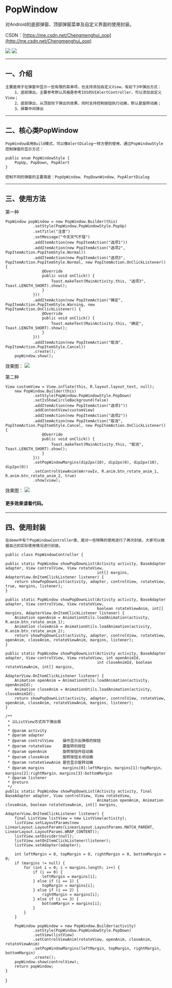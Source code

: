 # PopWindow
对Android的底部弹窗、顶部弹窗菜单及自定义界面的使用封装。

CSDN：[https://me.csdn.net/Chengmenghui_oop](http://me.csdn.net/Chengmenghui_oop)

![](https://github.com/HMY314/PopWindow/blob/master/imageCache/gif1.gif)
![](https://github.com/HMY314/PopWindow/blob/master/imageCache/gif2.gif)

----------
## 一、介绍
    主要是用于在弹窗中显示一些有限的菜单项，也支持添加自定义View，有如下3中弹出方式：
        1、底部弹出，主要参考默认风格是参考IOS的UIAlertController，可以添加自定义View；
        2、底部弹出，从顶部向下弹出的效果，同时支持控制按钮执行动画，默认是旋转动画；
        3、屏幕中间弹出

---
## 二、核心类PopWindow

    PopWindow采用Build模式，可以像AlertDialog一样方便的使用，通过PopWindowStyle控制弹窗的显示方式：

    public enum PopWindowStyle {
        PopUp, PopDown, PopAlert
    }

    控制不同的弹窗的主要类是：PopUpWindow、PopDownWindow、PopAlertDialog

----------
## 三、使用方法

第一种

    PopWindow popWindow = new PopWindow.Builder(this)
                .setStyle(PopWindow.PopWindowStyle.PopUp)
                .setTitle("注意")
                .setMessage("今天天气不错")
                .addItemAction(new PopItemAction("选项1"))
                .addItemAction(new PopItemAction("选项2", PopItemAction.PopItemStyle.Normal))
                .addItemAction(new PopItemAction("选项3", PopItemAction.PopItemStyle.Normal, new PopItemAction.OnClickListener() {
                    @Override
                    public void onClick() {
                        Toast.makeText(MainActivity.this, "选项3", Toast.LENGTH_SHORT).show();
                    }
                }))
                .addItemAction(new PopItemAction("确定", PopItemAction.PopItemStyle.Warning, new PopItemAction.OnClickListener() {
                    @Override
                    public void onClick() {
                        Toast.makeText(MainActivity.this, "确定", Toast.LENGTH_SHORT).show();
                    }
                }))
                .addItemAction(new PopItemAction("取消", PopItemAction.PopItemStyle.Cancel))
                .create();
        popWindow.show();

  效果图：
 ![](https://github.com/HMY314/PopWindow/blob/master/imageCache/img1.png)


第二种

    View customView = View.inflate(this, R.layout.layout_test, null);
        new PopWindow.Builder(this)
                .setStyle(PopWindow.PopWindowStyle.PopDown)
                .setIsShowCircleBackground(false)
                .addItemAction(new PopItemAction("选项1"))
                .addContentView(customView)
                .addItemAction(new PopItemAction("选项2"))
                .addItemAction(new PopItemAction("取消", PopItemAction.PopItemStyle.Cancel, new PopItemAction.OnClickListener() {
                    @Override
                    public void onClick() {
                        Toast.makeText(MainActivity.this, "取消", Toast.LENGTH_SHORT).show();
                    }
                }))
                .setPopWindowMargins(dip2px(10), dip2px(0), dip2px(10), dip2px(0))
                .setControlViewAnim(mArrowIv, R.anim.btn_rotate_anim_1, R.anim.btn_rotate_anim_2, true)
                .show(view);

效果图：
 ![](https://github.com/HMY314/PopWindow/blob/master/imageCache/img4.png)

#### 更多效果请看代码。

---
## 四、使用封装

    在demo中有个PopWindowController类，是对一些特殊的使用进行了再次封装，大家可以根据自己的实际使用情况进行封装。

    public class PopWindowController {

    public static PopWindow showPopDownList(Activity activity, BaseAdapter adapter, View controlView, View rotateView,
                                            int[] margins, AdapterView.OnItemClickListener listener) {
        return showPopDownList(activity, adapter, controlView, rotateView, true, margins, listener);
    }

    public static PopWindow showPopDownList(Activity activity, BaseAdapter adapter, View controlView, View rotateView,
                                            boolean rotateViewAnim, int[] margins, AdapterView.OnItemClickListener listener) {
        Animation openAnim = AnimationUtils.loadAnimation(activity, R.anim.btn_rotate_anim_1);
        Animation closeAnim = AnimationUtils.loadAnimation(activity, R.anim.btn_rotate_anim_2);
        return showPopDownList(activity, adapter, controlView, rotateView, openAnim, closeAnim, rotateViewAnim, margins, listener);
    }

    public static PopWindow showPopDownList(Activity activity, BaseAdapter adapter, View controlView, View rotateView, int openAnimId,
                                            int closeAnimId, boolean rotateViewAnim, int[] margins,
                                            AdapterView.OnItemClickListener listener) {
        Animation openAnim = AnimationUtils.loadAnimation(activity, openAnimId);
        Animation closeAnim = AnimationUtils.loadAnimation(activity, closeAnimId);
        return showPopDownList(activity, adapter, controlView, rotateView, openAnim, closeAnim, rotateViewAnim, margins, listener);
    }

    /**
     * 以ListView方式向下弹出框
     *
     * @param activity
     * @param adapter
     * @param controlView    操作显示出弹框的按钮
     * @param rotateView     要旋转的按钮
     * @param openAnim       旋转按钮开启动画
     * @param closeAnim      旋转按钮关闭动画
     * @param rotateViewAnim 是否显示旋转动画
     * @param margins        margins[0]:leftMargin、margins[1]:topMargin、margins[2]:rightMargin、margins[3]:bottomMargin
     * @param listener
     * @return
     */
    public static PopWindow showPopDownList(Activity activity, final BaseAdapter adapter, View controlView, View rotateView,
                                            Animation openAnim, Animation closeAnim, boolean rotateViewAnim, int[] margins,
                                            AdapterView.OnItemClickListener listener) {
        final ListView listView = new ListView(activity);
        listView.setLayoutParams(new LinearLayout.LayoutParams(LinearLayout.LayoutParams.MATCH_PARENT, LinearLayout.LayoutParams.WRAP_CONTENT));
        listView.setDivider(null);
        listView.setOnItemClickListener(listener);
        listView.setAdapter(adapter);

        int leftMargin = 0, topMargin = 0, rightMargin = 0, bottomMargin = 0;
        if (margins != null) {
            for (int i = 0; i < margins.length; i++) {
                if (i == 0) {
                    leftMargin = margins[i];
                } else if (i == 1) {
                    topMargin = margins[i];
                } else if (i == 2) {
                    rightMargin = margins[i];
                } else if (i == 3) {
                    bottomMargin = margins[i];
                }
            }
        }

        PopWindow popWindow = new PopWindow.Builder(activity)
                .setStyle(PopWindow.PopWindowStyle.PopDown)
                .setView(listView)
                .setControlViewAnim(rotateView, openAnim, closeAnim, rotateViewAnim)
                .setPopWindowMargins(leftMargin, topMargin, rightMargin, bottomMargin)
                .create();
        popWindow.show(controlView);
        return popWindow;
    }

}